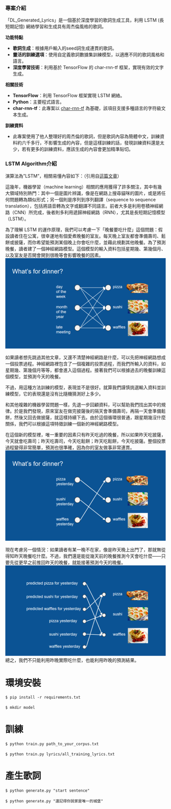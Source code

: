 ### 專案介紹

「DL_Generated_Lyrics」是一個基於深度學習的歌詞生成工具，利用 LSTM (長短期記憶) 網絡學習和生成具有周杰倫風格的歌詞。

**功能特點**

- **歌詞生成**：根據用戶輸入的seed詞生成連貫的歌詞。
- **靈活的訓練選項**：使用自定義歌詞數據集訓練模型，以適應不同的歌詞風格和語言。
- **深度學習技術**：利用基於 TensorFlow 的 char-rnn-tf 框架，實現有效的文字生成。

**相關技術**

- **TensorFlow**：利用 TensorFlow 框架實現 LSTM 網絡。
- **Python**：主要程式語言。
- **char-rnn-tf**：此專案以 [char-rnn-tf](https://github.com/hit-computer/char-rnn-tf) 為基礎，該項目支援多種語言的字符級文本生成。

**訓練資料**

- 此專案使用了他人整理好的周杰倫的歌詞，但是歌詞內容為簡體中文，訓練資料約六千多行，不影響生成的內容，但是這樣訓練的話，發現訓練資料還是太少，若有更多的訓練資料，應該生成的內容會更加精準貼切。

### LSTM Algorithm介紹

演算法為”LSTM”，相關易懂內容如下：（引用自[這篇文章](https://brohrer.mcknote.com/zh-Hant/how_machine_learning_works/how_rnns_lstm_work.html)）

這幾年，機器學習（machine learning）相關的應用獲得了許多關注，其中有幾大領域特別熱門：其中一個是圖片辨識，像是在網路上搜尋貓咪的圖片，或是將任何問題轉為類似形式；另一個則是序列到序列翻譯（sequence to sequence translation），包括將語音轉為文字或翻譯不同語言。前者大多是利用卷積神經網路（CNN）所完成，後者則多利用遞歸神經網路（RNN），尤其是長短期記憶模型（LSTM）。

為了理解 LSTM 的運作原理，我們可以考慮一下「晚餐要吃什麼」這個問題：假設讀者住在公寓，很幸運地有個愛煮晚餐的室友。每天晚上室友都會準備壽司、鬆餅或披薩，而你希望能預測某個晚上你會吃什麼，並藉此規劃其他晚餐。為了預測晚餐，讀者建了一個神經網路模型。這個模型的輸入資料包括星期幾、第幾個月、以及室友是否開會開到很晚等會影響晚餐的因素。
![p1](picture/p1.png "p1")


如果讀者想先跳過其他文章，又還不清楚神經網路是什麼，可以先把神經網路想成一個投票過程。神經網路裡包含了一個複雜的投票過程，而我們所輸入的資料，如星期幾、第幾個月等等，都會進入這個過程。接著我們可以根據過去的晚餐訓練這個模型，並預測今天的晚餐。

不過，用這種方法訓練的模型，表現並不是很好。就算我們謹慎挑選輸入資料並訓練模型，它的表現還是沒有比隨機猜測好上多少。

和其他複雜的機器學習問題一樣，先退一步回顧資料，可以幫助我們找出其中的規律。於是我們發現，原來室友在做完披薩後的隔天會準備壽司，再隔一天會準備鬆餅，然後又回去做披薩，就這樣持續下去。由於這個循環很普通，跟星期幾沒什麼關係，我們可以根據這項特徵訓練一個新的神經網路模型。

在這個新的模型裡，唯一重要的因素只有昨天吃過的晚餐，所以如果昨天吃披薩，今天就會吃壽司；昨天吃壽司，今天吃鬆餅；昨天吃鬆餅，今天吃披薩。整個投票過程變得非常簡單，預測也很準確，因為你的室友做事非常連貫。
![p2](picture/p2.png "p2")

現在考慮另一個情況：如果讀者有某一晚不在家，像是昨天晚上出門了，那就無從得知昨天晚餐吃什麼。不過，我們還是能從幾天前的晚餐推測今天會吃什麼——只要先從更早之前推回昨天的晚餐，就能接著預測今天的晚餐。
![p3](picture/p3.png "p3")
總之，我們不只能利用昨晚實際吃什麼，也能利用昨晚的預測結果。



# 環境安裝

```
$ pip install -r requirements.txt

$ mkdir model
```

# 訓練

```
$ python train.py path_to_your_corpus.txt

$ python train.py lyrics/all_training_lyrics.txt
```

# 產生歌詞

```
$ python generate.py "start sentence"

$ python generate.py "還記得你說家是唯一的城堡"
```